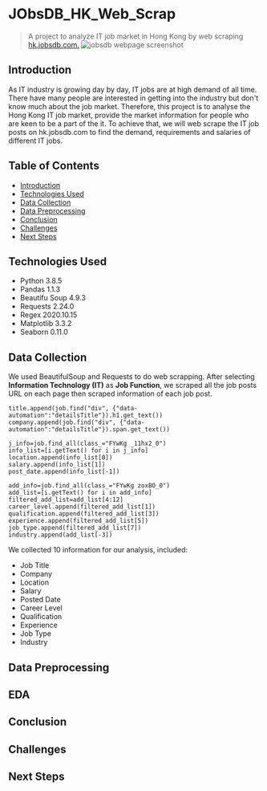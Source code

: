 # JObsDB_HK_Web_Scrap
> A project to analyze IT job market in Hong Kong by web scraping [hk.jobsdb.com.](https://hk.jobsdb.com/hk?utm_campaign=hk-c-ao-[c]_dbhk_google_all_sem_brand_brand_en_exact_ao&utm_source=google&utm_medium=cpc&utm_term=&pem=google&gclid=Cj0KCQjw_8mHBhClARIsABfFgpgl6mFDkwSQ6cA0qzNhyC_mcrNR1joV9NfHVt-SKniEbKZwVdbx7dQaAmwqEALw_wcB) 
![jobsdb webpage screenshot](./images/Screenshot(82).png)

## Introduction
As IT industry is growing day by day, IT jobs are at high demand of all time. There have many people are interested in getting into the industry but don't know much about the job market.
Therefore, this project is to analyse the Hong Kong IT job market, provide the market information for people who are keen to be a part of the it. 
To achieve that, we will web scrape the IT job posts on hk.jobsdb.com to find the demand, requirements and salaries of different IT jobs.

## Table of Contents
* [Introduction](#introduction)
* [Technologies Used](#technologies-used)
* [Data Collection](#data-collection)
* [Data Preprocessing](#data-preprocessing)
* [Conclusion](#conclusion)
* [Challenges](#challenges)
* [Next Steps](#next-steps)


## Technologies Used
- Python 3.8.5
- Pandas 1.1.3
- Beautifu Soup 4.9.3
- Requests 2.24.0
- Regex 2020.10.15
- Matplotlib 3.3.2
- Seaborn 0.11.0

## Data Collection
We used BeautifulSoup and Requests to do web scrapping. After selecting **Information Technology (IT)** as **Job Function**, we scraped all the job posts URL on each page then scraped information of each job post. 
```
title.append(job.find("div", {"data-automation":"detailsTitle"}).h1.get_text())
company.append(job.find("div", {"data-automation":"detailsTitle"}).span.get_text())

j_info=job.find_all(class_="FYwKg _11hx2_0")
info_list=[i.getText() for i in j_info] 
location.append(info_list[0])
salary.append(info_list[1])
post_date.append(info_list[-1])

add_info=job.find_all(class_="FYwKg zoxBO_0")
add_list=[i.getText() for i in add_info]
filtered_add_list=add_list[4:12]
career_level.append(filtered_add_list[1])
qualification.append(filtered_add_list[3])
experience.append(filtered_add_list[5])
job_type.append(filtered_add_list[7])
industry.append(add_list[-3])
```
We collected 10 information for our analysis, included:
- Job Title
- Company
- Location
- Salary
- Posted Date
- Career Level 
- Qualification
- Experience
- Job Type
- Industry

## Data Preprocessing

## EDA

## Conclusion

## Challenges

## Next Steps
